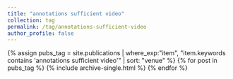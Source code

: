 ```yaml
---
title: "annotations sufficient video"
collection: tag
permalink: /tag/annotations-sufficient-video
author_profile: false
---
```

{% assign pubs_tag = site.publications | where_exp:"item", "item.keywords contains 'annotations sufficient video'" | sort: "venue" %}
{% for post in pubs_tag %}
  {% include archive-single.html %}
{% endfor %}